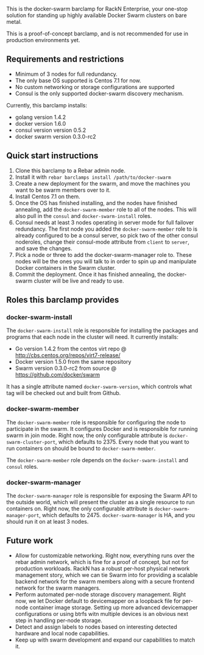 This is the docker-swarm barclamp for RackN Enterprise, your one-stop solution for standing up highly available Docker Swarm clusters on bare metal.

This is a proof-of-concept barclamp, and is not recommended for use in production environments yet.

## Requirements and restrictions ##

* Minimum of 3 nodes for full redundancy.
* The only base OS supported is Centos 7.1 for now.
* No custom networking or storage configurations are supported
* Consul is the only supported docker-swarm discovery mechanism.

Currently, this barclamp installs:

* golang version 1.4.2
* docker version 1.6.0
* consul version version 0.5.2
* docker swarm version 0.3.0-rc2

## Quick start instructions ##

1. Clone this barclamp to a Rebar admin node.
2. Install it with ```rebar barclamps install /path/to/docker-swarm```
3. Create a new deployment for the swarm, and move the machines you want to be swarm members over to it.
4. Install Centos 7.1 on them.
5. Once the OS has finished installing, and the nodes have finished annealing, add the ```docker-swarm-member``` role to all of the nodes.  This will also pull in the ```consul``` and ```docker-swarm-install``` roles.
6. Consul needs at least 3 nodes operating in server mode for full failover redundancy.  The first node you added the ```docker-swarm-member``` role to is already configured to be a consul server, so pick two of the other consul noderoles, change their consul-mode attribute from ```client``` to ```server```, and save the changes.
7. Pick a node or three to add the docker-swarm-manager role to.  These nodes will be the ones you will talk to in order to spin up and manipulate Docker containers in the Swarm cluster.
8. Commit the deployment.  Once it has finished annealing, the docker-swarm cluster will be live and ready to use.


## Roles this barclamp provides ##
### docker-swarm-install

The ```docker-swarm-install``` role is responsible for installing the packages and programs that each node in the cluster will need.  It currently installs:

* Go version 1.4.2 from the centos virt repo @ http://cbs.centos.org/repos/virt7-release/
* Docker version 1.5.0 from the same repository
* Swarm version 0.3.0-rc2 from source @ https://github.com/docker/swarm

It has a single attribute named ```docker-swarm-version```, which controls what tag will be checked out and built from Github.

### docker-swarm-member

The ```docker-swarm-member``` role is responsible for configuring the node to participate in the swarm.  It configures Docker and is responsible for running swarm in join mode.  Right now, the only configurable attribute is ```docker-swarm-cluster-port```, which defaults to 2375.  Every node that you want to run containers on should be bound to ```docker-swarm-member```.

The ```docker-swarm-member``` role depends on the ```docker-swarm-install``` and ```consul``` roles.

### docker-swarm-manager

The ```docker-swarm-manager``` role is responsible for exposing the Swarm API to the outside world, which will present the cluster as a single resource to run containers on.  Right now, the only configurable attribute is ```docker-swarm-manager-port```, which defaults to 2475.  ```docker-swarm-manager``` is HA, and you should run it on at least 3 nodes.

## Future work ##

* Allow for customizable networking.  Right now, everything runs over the rebar admin network, which is fine for a proof of concept, but not for production workloads.  RackN has a robust per-host physical network management story, which we can tie Swarm into for providing a scalable backend network for the swarm members along with a secure frontend network for the swarm managers.
* Perform automated per-node storage discovery management.  Right now, we let Docker default to devicemapper on a loopback file for per-node container image storage.  Setting up more advanced devicemapper configurations or using btrfs witn multiple devices is an obvious next step in handling per-node storage.
* Detect and assign labels to nodes based on interesting detected hardware and local node capabilities.
* Keep up with swarm development and expand our capabilities to match it.
